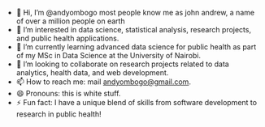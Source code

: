 - 👋 Hi, I’m @andyombogo most people know me as john andrew, a name of over a million people on earth
- 👀 I’m interested in data science, statistical analysis, research projects, and public health applications.
- 🌱 I’m currently learning advanced data science for public health as part of my MSc in Data Science at the University of Nairobi.
- 💞️ I’m looking to collaborate on research projects related to data analytics, health data, and web development.
- 📫 How to reach me: mail andyombogo@gmail.com.
- 😄 Pronouns: this is white stuff.
- ⚡ Fun fact: I have a unique blend of skills from software development to research in public health!

<!---
andyombogo/andyombogo is a ✨ special ✨ repository because its `README.md` (this file) appears on your GitHub profile.
You can click the Preview link to take a look at your changes.
--->
